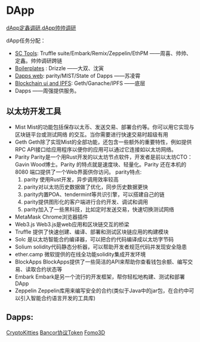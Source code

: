 # DApp

[dApp定鑫调研](https://github.com/wdx7266/learning-ethereum/blob/master/doc/DApp/dappInEthereumEcosystem.md),[dApp帅帅调研](https://github.com/lucas7788/workingdata/tree/master/blockchaingames/ethereum)

dApp任务分配：

* [SC Tools](dapp-tools.md): Truffle suite/Embark/Remix/Zeppelin/EthPM   ——周喜、帅帅、定鑫。帅帅调研跨链
* [Boilerplates](dapp-boilerplates.md) : Drizzle                     ——大双、沈寅
* [Dapps web](dapp-web.md): parity/MIST/State of Dapps                ——苏凌霄
* [Blockchain ui and IPFS](dapp-blockchain.md): Geth/Ganache/IPFS   ——底层
* Dapps                                                                  ——周强提供服务。


##  以太坊开发工具

* Mist Mist的功能包括保存以太币、发送交易、部署合约等。你可以用它实现与区块链平台或测试网络
的交互。当你需要进行快速交易时超级有用
* Geth Geth除了实现Mist的全部功能，还包含一些额外的重要特性，例如提供RPC API接口给应用程序以便你的应用可以通过它连接如以太坊网络。
* Parity Parity是一个用Rust开发的以太坊节点软件，开发者是前以太坊CTO：Gavin Wood博士。Parity 的特点就是速度块、轻量化。Parity 还在本机的8080 端口提供了一个Web界面供你访问。
parity特点:
  1. parity 使用Rust开发，异步调用效率较高
  2. parity对以太坊历史数据做了优化，同步历史数据更快
  3. parity内置POA、tendermint等共识引擎，可以搭建自己的链
  4. parity提供图形化的客户端进行合约开发、调试和调用
  5. parity加入了一些黑科技，比如定时发送交易，快速切换测试网络
* MetaMask Chrome浏览器插件
* Web3.js  Web3.js是web应用和区块链交互的桥梁
* Truffle 提供了快速创建、编译、部署和测试区块链应用的构建模块
* Solc 是以太坊智能合约编译器，可以把合约代码编译成以太坊字节码
* Solium solidity代码静态分析器，可以帮助开发者规范代码并发现安全隐患
* ether.camp 微软提供的在线全功能solidity集成开发环境
* BlockApps BlockApps提供了一些简洁的API来帮助你查看钱包余额、编写交易、读取合约状态等
* Embark Embark是另一个流行的开发框架，帮你轻松地构建、测试和部署DApp
* Zeppelin Zeppelin库用来编写安全的合约(类似于Java中的jar包，在合约中可以引入智能合约语言开发的工具库)

## Dapps:


[CryptoKitties](https://github.com/wdx7266/learning-ethereum/blob/master/doc/DApp/cryptoKitties.md)
[Bancor协议Token]()
[Fomo3D]()
